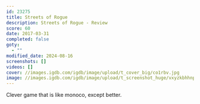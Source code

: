 ```yaml
---
id: 23275
title: Streets of Rogue
description: Streets of Rogue - Review
score: 60
date: 2017-03-31
completed: false
goty:
  - ""
modified_date: 2024-08-16
screenshots: []
videos: []
cover: //images.igdb.com/igdb/image/upload/t_cover_big/co1rbv.jpg
image: //images.igdb.com/igdb/image/upload/t_screenshot_huge/vxyzkbhhnphagleixn5j.jpg
---
```

Clever game that is like monoco, except better.